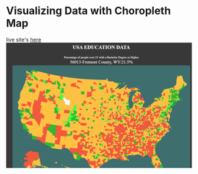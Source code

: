 # Visualizing Data with Choropleth Map
live site's [here](https://aliniko.github.io/Visualizing-Data-with-Choropleth-Map/)
![Screenshot](data-visualisation.png)